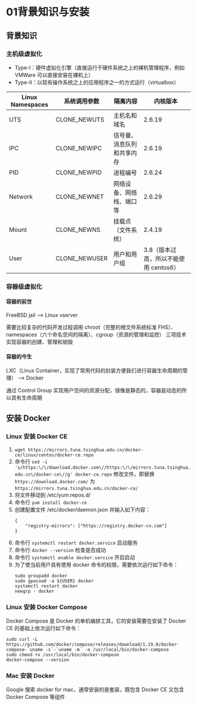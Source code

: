 # 01背景知识与安装
## 背景知识
### 主机级虚拟化

- Type-I：硬件虚拟化引擎（直接运行于硬件系统之上的裸机管理程序，例如 VMWare 可以直接安装在裸机上）
- Type-II：以现有操作系统之上的应用程序之一的方式运行（virtualbox）

| Linux Namespaces | 系统调用参数 | 隔离内容 | 内核版本 |
| ------ | ------ | ------ | ------ |
| UTS | CLONE_NEWUTS | 主机名和域名 | 2.6.19 |
| IPC | CLONE_NEWIPC | 信号量、消息队列和共享内存 | 2.6.19 |
| PID | CLONE_NEWPID | 进程编号 | 2.6.24 |
| Network | CLONE_NEWNET | 网络设备、网络栈、端口等 | 2.6.29 |
| Mount | CLONE_NEWNS | 挂载点（文件系统） | 2.4.19 |
| User | CLONE_NEWUSER | 用户和用户组 | 3.8（版本过高，所以不能使用 centos6） |

### 容器级虚拟化
#### 容器的前世

FreeBSD jail --> Linux vserver 

需要比较复杂的代码开发过程调用 chroot（完整的根文件系统标准 FHS）、namespaces（六个命名空间的隔离）、cgroup（资源的管理和监控） 三项技术实现容器的创建、管理和销毁

#### 容器的今生

LXC（Linux Container，实现了常用代码的封装方便我们进行容器生命周期的管理） --> Docker

通过 Control Group 实现用户空间的资源分配，镜像是静态的，容器是动态的所以具有生命周期

## 安装 Docker
### Linux 安装 Docker CE

1. `wget https://mirrors.tuna.tsinghua.edu.cn/docker-ce/linux/centos/docker-ce.repo`
2. 命令行 `sed -i 's/https:\/\/download.docker.com\//https:\/\/mirrors.tuna.tsinghua.edu.cn\/docker-ce\//g' docker-ce.repo` 修改文件，即替换 `https://download.docker.com/` 为 `https://mirrors.tuna.tsinghua.edu.cn/docker-ce/`
3. 将文件移动到 /etc/yum.repos.d/
4. 命令行 `yum install docker-ce`
5. 创建配置文件 /etc/docker/daemon.json 并输入如下内容：
    ```
    {
        "registry-mirrors": ["https://registry.docker-cn.com"]
    }
    ```
6. 命令行 `systemctl restart docker.service` 启动服务
7. 命令行 `docker --version` 检查是否成功
8. 命令行 `systemctl enable docker.service` 开启启动
9. 为了使当前用户具有使用 docker 命令的权限，需要依次运行如下命令：
    ```
    sudo groupadd docker
    sudo gpasswd -a ${USER} docker
    systemctl restart docker
    newgrp - docker
    ```

### Linux 安装 Docker Compose

Docker Compose 是 Docker 的单机编排工具，它的安装需要在安装了 Docker CE 的基础上依次运行如下命令：

```
sudo curl -L https://github.com/docker/compose/releases/download/1.19.0/docker-compose-`uname -s`-`uname -m` -o /usr/local/bin/docker-compose
sudo chmod +x /usr/local/bin/docker-compose
docker-compose --version
```

### Mac 安装 Docker

Google 搜索 docker for mac，通常安装的是套装，既包含 Docker CE 又包含 Docker Compose 等组件
